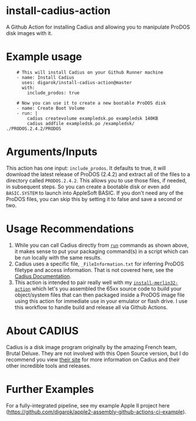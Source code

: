# install-cadius-action
A Github Action for installing Cadius and allowing you to manipulate ProDOS disk images with it.


# Example usage
```
    # This will install Cadius on your Github Runner machine
    - name: Install Cadius
      uses: digarok/install-cadius-action@master
      with:
        include_prodos: true
    
    # Now you can use it to create a new bootable ProDOS disk
    - name: Create Boot Volume
    - run: |
        cadius createvolume exampledsk.po exampledsk 140KB
        cadius addfile exampledsk.po /exampledsk/ ./PRODOS.2.4.2/PRODOS
```

# Arguments/Inputs

This action has one input: `include_prodos`.  It defaults to true, it will download the latest release of ProDOS (2.4.2) and extract all of the files to a directory called `PRODOS.2.4.2`.   This allows you to use those files, if needed, in subsequent steps.  So you can create a bootable disk or even add `BASIC.SYSTEM` to launch into AppleSoft BASIC.  If you don't need any of the ProDOS files, you can skip this by setting it to false and save a second or two. 

# Usage Recommendations

1. While you can call Cadius directly from [`run`](https://help.github.com/en/actions/reference/workflow-syntax-for-github-actions#jobsjob_idstepsrun) commands as shown above, it makes sense to put your packaging command(s) in a script which can be run locally with the same results.  
2. Cadius uses a specific file, `_FileInformation.txt` for inferring ProDOS filetype and access information.  That is not covered here, see the [Cadius Documentation](http://brutaldeluxe.fr/products/crossdevtools/cadius/).
3. This action is intended to pair really well with my [`install-merlin32-action`](https://github.com/digarok/install-merlin32-action) which let's you assembled the 65xx source code to build your object/system files that can then packaged inside a ProDOS image file using this action for immediate use in your emulator or flash drive.  I use this workflow to handle build and release all via Github Actions.

# About CADIUS

Cadius is a disk image program originally by the amazing French team, Brutal Deluxe.  They are not involved with this Open Source version, but I do recommend you view [their site](http://brutaldeluxe.fr/products/crossdevtools/cadius/) for more information on Cadius and their other incredible tools and releases.


# Further Examples

For a fully-integrated pipeline, see my example Apple II project here (https://github.com/digarok/apple2-assembly-github-actions-ci-example).
